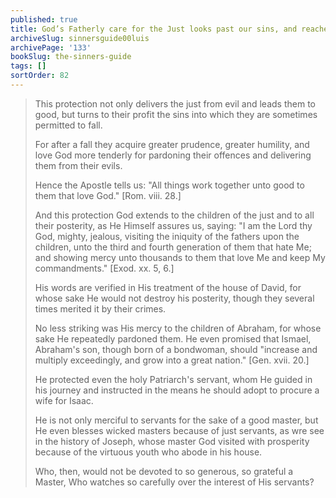 ```yaml
---
published: true
title: God’s Fatherly care for the Just looks past our sins, and reaches even to our descendants
archiveSlug: sinnersguide00luis
archivePage: '133'
bookSlug: the-sinners-guide
tags: []
sortOrder: 82
---
```


> This protection not only delivers the just from evil and leads them to good, but turns to their profit the sins into which they are sometimes permitted to fall.
> 
> For after a fall they acquire greater prudence, greater humility, and love God more tenderly for pardoning their offences and delivering them from their evils.
> 
> Hence the Apostle tells us: "All things work together unto good to them that love God." [Rom. viii. 28.]
> 
> And this protection God extends to the children of the just and to all their posterity, as He Himself assures us, saying: "I am the Lord thy God, mighty, jealous, visiting the iniquity of the fathers upon the children, unto the third and fourth generation of them that hate Me; and showing mercy unto thousands to them that love Me and keep My commandments." [Exod. xx. 5, 6.]
> 
> His words are verified in His treatment of the house of David, for whose sake He would not destroy his posterity, though they several times merited it by their crimes.
> 
> No less striking was His mercy to the children of Abraham, for whose sake He repeatedly pardoned them. He even promised that Ismael, Abraham's son, though born of a bondwoman, should "increase and multiply exceedingly, and grow into a great nation." [Gen. xvii. 20.]
> 
> He protected even the holy Patriarch's servant, whom He guided in his journey and instructed in the means he should adopt to procure a wife for Isaac.
> 
> He is not only merciful to servants for the sake of a good master, but He even blesses wicked masters because of just servants, as wre see in the history of Joseph, whose master God visited with prosperity because of the virtuous youth who abode in his house.
> 
> Who, then, would not be devoted to so generous, so grateful a Master, Who watches so carefully over the interest of His servants?

